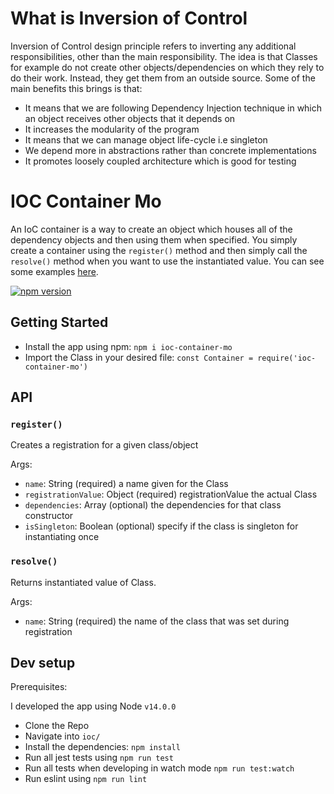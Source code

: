 # What is Inversion of Control
Inversion of Control design principle refers to inverting any additional responsibilities, other than the main responsibility. The idea is that Classes for example do not create other objects/dependencies on which they rely to do their work. Instead, they get them from an outside source. Some of the main benefits this brings is that:

-   It means that we are following Dependency Injection technique in which an object receives other objects that it depends on
-	It increases the modularity of the program
-   It means that we can manage object life-cycle i.e singleton
-	We depend more in abstractions rather than concrete implementations
-	It promotes loosely coupled architecture which is good for testing


# IOC Container Mo
An IoC container is a way to create an object which houses all of the dependency objects and then using them when specified. You simply create a container using the `register()` method and then simply call the `resolve()` method when you want to use the instantiated value. You can see some examples [here](https://github.com/mohrash92/ioc/blob/main/examples).

[![npm version](https://badge.fury.io/js/ioc-container-mo.svg)](https://badge.fury.io/js/ioc-container-mo)

## Getting Started
- Install the app using npm: `npm i ioc-container-mo`
- Import the Class in your desired file: `const Container = require('ioc-container-mo')`

## API

### `register()`

Creates a registration for a given class/object

Args:

- `name`: String (required) a name given for the Class
- `registrationValue`: Object (required) registrationValue the actual Class
- `dependencies`: Array (optional) the dependencies for that class constructor
- `isSingleton`: Boolean (optional) specify if the class is singleton for instantiating once

### `resolve()`

Returns instantiated value of Class.

Args:

- `name`: String (required) the name of the class that was set during registration

## Dev setup

Prerequisites: 

I developed the app using Node `v14.0.0`

- Clone the Repo
- Navigate into `ioc/`
- Install the dependencies: `npm install`
- Run all jest tests using `npm run test`
- Run all tests when developing in watch mode `npm run test:watch`
- Run eslint using `npm run lint`

